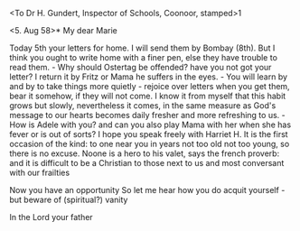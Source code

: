 <To Dr H. Gundert, Inspector of Schools, Coonoor, stamped>1

 <5. Aug 58>*
My dear Marie

Today 5th your letters for home. I will send them by Bombay (8th). But I think you ought to write home with a finer pen, else they have trouble to read them. - Why should Ostertag be offended? have you not got your letter? I return it by Fritz or Mama he suffers in the eyes. - You will learn by and by to take things more quietly - rejoice over letters when you get them, bear it somehow, if they will not come. I know it from myself that this habit grows but slowly, nevertheless it comes, in the same measure as God's message to our hearts becomes daily fresher and more refreshing to us. - How is Adele with you? and can you also play Mama with her when she has fever or is out of sorts? I hope you speak freely with Harriet H. It is the first occasion of the kind: to one near you in years not too old not too young, so there is no excuse. Noone is a hero to his valet, says the french proverb: and it is difficult to be a Christian to those next to us and most conversant with our frailties

Now you have an opportunity So let me hear how you do acquit yourself - but beware of (spiritual?) vanity

 In the Lord
 your father

